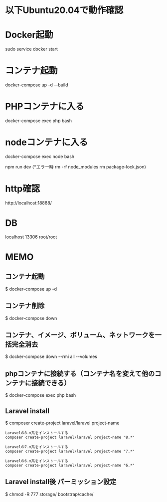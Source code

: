 # 以下Ubuntu20.04で動作確認

# Docker起動
sudo service docker start

# コンテナ起動
docker-compose up -d --build

# PHPコンテナに入る
docker-compose exec php bash

# nodeコンテナに入る
docker-compose exec node bash

npm run dev
(*エラー時 rm -rf node_modules rm package-lock.json)

# http確認
http://localhost:18888/

# DB
localhost 13306 root/root

# MEMO
## コンテナ起動
$ docker-compose up -d

## コンテナ削除
$ docker-compose down

## コンテナ、イメージ、ボリューム、ネットワークを一括完全消去
$ docker-compose down --rmi all --volumes

## phpコンテナに接続する（コンテナ名を変えて他のコンテナに接続できる）
$ docker-compose exec php bash

## Laravel install
$ composer create-project laravel/laravel project-name

```バージョン指定
Laravelの8.x系をインストールする
composer create-project laravel/laravel project-name "8.*"

Laravelの7.x系をインストールする
composer create-project laravel/laravel project-name "7.*"

Laravelの6.x系をインストールする
composer create-project laravel/laravel project-name "6.*"
```

## Laravel install後 パーミッション設定
$ chmod -R 777 storage/ bootstrap/cache/